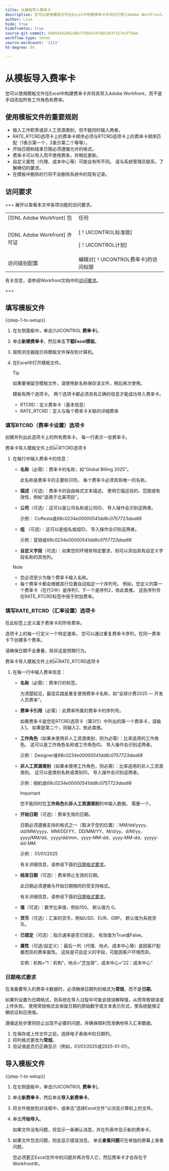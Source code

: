 ```yaml
---
title: 从模板导入费率卡
description: 您可以使用模板文件在Excel中构建费率卡并将它们导入Adobe Workfront。
author: Lisa
hide: true
hidefromtoc: true
source-git-commit: b989a542602d6b7fd95b34f8b53d3f317e3f7644
workflow-type: tm+mt
source-wordcount: '1153'
ht-degree: 0%

---
```



# 从模板导入费率卡

您可以使用模板文件在Excel中构建费率卡并将其导入Adobe Workfront，而不是手动添加所有工作角色和费率。

## 使用模板文件的重要规则

* 输入工作职责或非人工资源类别，但不能同时输入两者。
* RATE_RTCRD选项卡上的费率卡顺序必须与RTCRD选项卡上的费率卡顺序匹配（1表示第一个，2表示第二个等等）。
* 开始日期和结束日期必须遵循允许的格式。
* 费率卡可以导入而不使用费率，并稍后更新。
* 自定义属性（代理、成本中心等）可能会有所不同。 请与系统管理员联系，了解确切的要求。
* 在模板中删除的行将不会删除系统中的现有记录。

## 访问要求

+++ 展开以查看本文中各项功能的访问要求。

<table style="table-layout:auto"> 
 <col> 
 <col> 
 <tbody> 
  <tr> 
   <td>[!DNL Adobe Workfront] 包</td> 
   <td>任何</td> 
  </tr> 
  <tr> 
   <td>[!DNL Adobe Workfront] 许可证</td> 
   <td><p>[！UICONTROL标准版]</p>
   <p>[！UICONTROL计划]</p>
   </td> 
  </tr> 
  <tr> 
   <td>访问级别配置</td> 
   <td>编辑对[！UICONTROL费率卡]的访问权限</td> 
  </tr> 
 </tbody> 
</table>

有关信息，请参阅Workfront文档中的[访问要求](/help/quicksilver/administration-and-setup/add-users/access-levels-and-object-permissions/access-level-requirements-in-documentation.md)。

+++

## 填写模板文件

{{step-1-to-setup}}

1. 在左侧面板中，单击&#x200B;[!UICONTROL **费率卡**]。
1. 单击&#x200B;**新建费率卡**，然后单击&#x200B;**下载Excel模板**。
1. 按照浏览器提示将模板文件保存到计算机。
1. 在Excel中打开模板文件。

   >[!TIP]
   >
   > 如果要保留空模板文件，请使用新名称保存该文件，稍后再次使用。

   模板有两个选项卡。 两个选项卡都必须具有正确的信息才能成功导入费率卡。

   * RTCRD：定义费率卡（基本信息）
   * RATE_RTCRD：定义与每个费率卡关联的详细费率

### 填写RTCRD（费率卡设置）选项卡

创建并列出此选项卡上的所有费率卡。 每一行表示一张费率卡。

费率卡导入模板文件上的![RTCRD选项卡](assets/rate-card-import-template-tab1.png)

1. 在每行中输入费率卡的信息：

   * **名称**（必需）：费率卡的名称，如“Global Billing 2025”。

     此名称是费率卡的主要标识符。 每个费率卡必须具有唯一的名称。

   * **描述**（可选）：费率卡的自由格式文本描述。 使用它描述目的、范围或有效性，例如“适用于北美项目”。
   * **公司**（可选）：这可以是公司名称或公司ID。 导入操作会识别这两者。

     示例： Coffesta或&#x200B;_68c0234e00000541dd8c0757723daa68_

   * **组** （可选）：这可以是组名或组ID。 导入操作会识别这两者。

     示例：营销或&#x200B;_68c0234e00000541dd8c0757723daa68_

   * **自定义字段**（可选）：如果您的环境有特定要求，则可以添加具有自定义字段名称的其他列。

   >[!NOTE]
   >
   >* 您必须至少为每个费率卡输入名称。
   >* 每个费率卡都会根据其行位置自动指定一个序列号。 例如，您定义的第一个费率卡（在行2中）是序列1，下一个是序列2，依此类推。 这些序列号在RATE_RTCRD标签中用于附加费率。

### 填写RATE_RTCRD（汇率设置）选项卡

在此标签上定义属于费率卡的所有费率。

选项卡上的每一行定义一个特定速率。 您可以通过重复费率卡序列，在同一费率卡下创建多个费率。

请确保日期不会重叠，除非这是预期行为。

费率卡导入模板文件上的![RATE_RTCRD选项卡](assets/rate-card-import-template-tab2.png)

1. 在每一行中输入费率信息：

   * **名称**（必需）：费率行的标签。

     为清楚起见，最佳实践是重复使用费率卡名称，如“全球计费2025 — 开发人员费率”。

   * **费率卡引用**（必需）：此费率所属的费率卡的序列号。

     如果费率卡是您在RTCRD选项卡（第2行）中列出的第一个费率卡，请输入1。 如果是第二个，则输入2，依此类推。

   * **工作角色**（如果未使用非人工资源类别，则为必需）：比率适用的工作角色。 这可以是工作角色名称或工作角色ID。 导入操作会识别这两者。

     示例： Designer或&#x200B;_68c0234e00000541dd8c0757723daa68_

   * **非人工资源类别**（如果未使用工作角色，则必需）：比率适用的非人工资源类别。 这可以是类别名称或类别ID。 导入操作会识别这两者。

     示例：相机或&#x200B;_68c0234e00000541dd8c0757723daa68_

     >[!IMPORTANT]
     >
     >您不能同时在&#x200B;**工作角色**&#x200B;和&#x200B;**非人工资源类别**&#x200B;列中输入数据。 需要一个。

   * **开始日期**（可选）：费率生效的日期。

     日期必须遵循支持的格式之一（取决于您的位置）：MM/dd/yyyy、dd/MM/yyyy、MM/DD/YY、DD/MM/YY、M/d/yy、d/M/yy、yyyy/MM/dd、yyyy/dd/mm、yyyy-MM-dd、yyyy-MM-dd、yyyyy-dd-MM

     示例： 01/01/2025

     有关详细信息，请参阅下面的[日期格式要求](#date-formatting-requirements)。

   * **结束日期**（可选）：费率停止生效的日期。

     此日期必须遵循与开始日期相同的受支持格式。

     有关详细信息，请参阅下面的[日期格式要求](#date-formatting-requirements)。

   * **值**（可选）：数字比率值，例如150。 默认值为 0。
   * **货币**（可选）：汇率的货币，例如USD、EUR、GBP。 默认值为系统货币。
   * **已锁定**（可选）：指示速率是否已锁定。 有效值为True或False。
   * **属性**（可选/自定义）：最后一列（代理、地点、成本中心等）是因客户配置而异的费率属性。 这些是可自定义的字段，可能因客户环境而异。

     实例：机构=“1：机构”，地点=“芝加哥”，成本中心=“22：成本中心”

### 日期格式要求

在准备要导入的费率卡数据时，必须确保日期列的格式为&#x200B;**常规**，而不是&#x200B;**日期**。

如果列设置为日期格式，则系统在导入过程中可能会错误解释值，从而导致错误或上传失败。 使用常规格式会保留日期的原始数字或文本表示形式，使系统能够正确验证和应用值。

遵循这些步骤将防止出现不必要的问题，并确保顺利而准确地导入汇率数据。

1. 在保存或上传文件之前，选择电子表格中的日期列。
1. 将列格式更改为&#x200B;**常规**。
1. 验证值是否仍正确显示（例如，01/01/2025或2025-01-01）。

## 导入模板文件

{{step-1-to-setup}}

1. 在左侧面板中，单击&#x200B;[!UICONTROL **费率卡**]。
1. 单击&#x200B;**新费率卡**，然后单击&#x200B;**导入新费率卡**。
1. 将文件拖放到对话框中，或单击“选择Excel文件”以浏览计算机上的文件。
1. 单击&#x200B;**开始导入**。

   如果文件没有问题，将显示一条确认消息，并在列表中显示新的费率卡。

1. 如果文件包含问题，则会显示错误消息。 单击&#x200B;**查看问题**&#x200B;可在单独的屏幕上查看问题。

   您必须更正Excel文件中的问题并再次导入它，然后费率卡才会存在于Workfront中。



